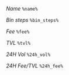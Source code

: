 *Name*
`%name%`

*Bin steps*
`%bin_steps%`

*Fee*
`%fee%`

*TVL*
`%tvl%`

*24H Vol*
`%24h_vol%`

*24H Fee/TVL*
`%24h_fee%`